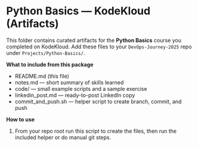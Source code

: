 # Python Basics — KodeKloud (Artifacts)

This folder contains curated artifacts for the **Python Basics** course you completed on KodeKloud.
Add these files to your `DevOps-Journey-2025` repo under `Projects/Python-Basics/`.

**What to include from this package**
- README.md (this file)
- notes.md — short summary of skills learned
- code/ — small example scripts and a sample exercise
- linkedin_post.md — ready-to-post LinkedIn copy
- commit_and_push.sh — helper script to create branch, commit, and push

**How to use**
1. From your repo root run this script to create the files, then run the included helper or do manual git steps.

